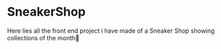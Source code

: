 # SneakerShop
Here lies all the front end project i have made of a Sneaker Shop showing collections of the month🌟
